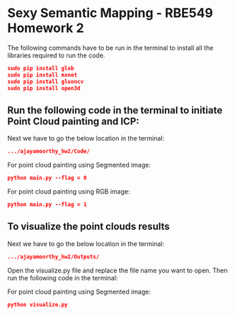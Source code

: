 # Sexy Semantic Mapping - RBE549 Homework 2

The following commands have to be run in the terminal to install all the libraries required to run the code.
```json
sudo pip install glob
sudo pip install mxnet
sudo pip install gluoncv
sudo pip install open3d
```



## Run the following code in the terminal to initiate Point Cloud painting and ICP:

Next we have to go the below location in the terminal:
```json
.../ajayamoorthy_hw2/Code/
```

For point cloud painting using Segmented image:
```json
python main.py --flag = 0
```
For point cloud painting using RGB image:
```json
python main.py --flag = 1
```

## To visualize the point clouds results
Next we have to go the below location in the terminal:
```json
.../ajayamoorthy_hw2/Outputs/
```
Open the visualize.py file and replace the file name you want to open. Then run the following code in the terminal:

For point cloud painting using Segmented image:
```json
python visualize.py
```

